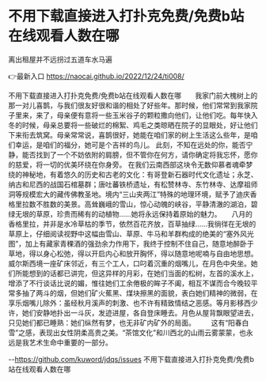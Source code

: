 # 不用下载直接进入打扑克免费/免费b站在线观看人数在哪
离出租屋并不远拐过五道车水马遍

👉最新入口 https://naocai.github.io/2022/12/24/ti008/

不用下载直接进入打扑克免费/免费b站在线观看人数在哪　　我家门前大槐树上的那一对儿喜鹊，与我们很友好很和谐的相处了好些年。那时候，他们常常到我家院子里来，来了，母亲便有意将一些玉米谷子的颗粒撒向他们，让他们吃。每年快入冬的时候，母亲总要将一些破烂的棉絮、鸡毛之类晾晒在院子的显眼处，好让他们下来衔去筑窝。母亲常常说，喜鹊很好，她能在咱们家的树上生活这么些年，是咱们幸运，是咱们的福分，她可是个吉祥的鸟儿。
此刻，不知在远处的你，能否宁静，能否找到了一个不妨依附的肩膀，但不管你在何方，请你确定将我忘怀，愿你的慈爱，将一切的优美环绕在你身旁。
在我们云南西部这块令无数仰慕者魂牵梦绕的神秘地，有着悠久的历史和古老的文化：有哥登新石器时代文化遗址；永芝、纳古和尼西的战国石棺墓群；唐吐蕃铁桥遗址，有松赞林寺、东竹林寺、达摩祖师洞等规模宏大的藏传佛教圣地。境内“三山夹两江”特殊的地理环境，赋予了迪庆香格里拉数不胜数的美景。高耸巍峨的雪山，惊心动魄的峡谷，平静清澈的湖泊，碧绿无垠的草原，珍贵而稀有的动植物……她将永远保持着原始的魅力。　　八月的香格里拉，并非是水冷草枯的季节，依然百花齐放，百草抽绿……我徜徉在无垠的草原上，仔细阅读视野中这幅由雪山、草原、牛马和羊群构成的绝美的“塞外风光图”，加上有藏家青稞酒的强劲余力作用下，我终于控制不住自己，随意地醉卧于草地，得以身心松弛，得以开启内心和放开胸怀，得以随意地呢喃与自由地思想。　　
　　威尔斯西境一座矿床邻近，有三个工人，口叼着沉重的烟嘴儿，在月色中央坐。她们所能想到的话都已讲完，但这异样的月彩，在她们当面的松树，左首的溪水上，增添了不行谈话比说的媚，惟往她们工余倦极的眸子不阖，相互不谋而合今晚较平常多抽了两斗的烟，但她们矿火蕉黑、煤块擦黑的面貌，表白她们精神的微弱，在享乐烟嘴儿除外：虽经秋月溪声的刺激、也不许有精致情结之恶感。等月影移西少许，她们安静地扑出一斗灰，发迹进屋，各自登床睡去。月色从屋背飘眼望进去，只见她们都已睡熟：她们纵然有梦，也无非矿内矿外的局面。
　　这有“阳春白雪”之感，表现出女性阴柔高贵之美。“茶馆文化”和川西北的山雨云雾蒙蒙，也永远是我艺术生命中重要的一部分。

--https://github.com/kuword/jdqs/issues
不用下载直接进入打扑克免费/免费b站在线观看人数在哪
